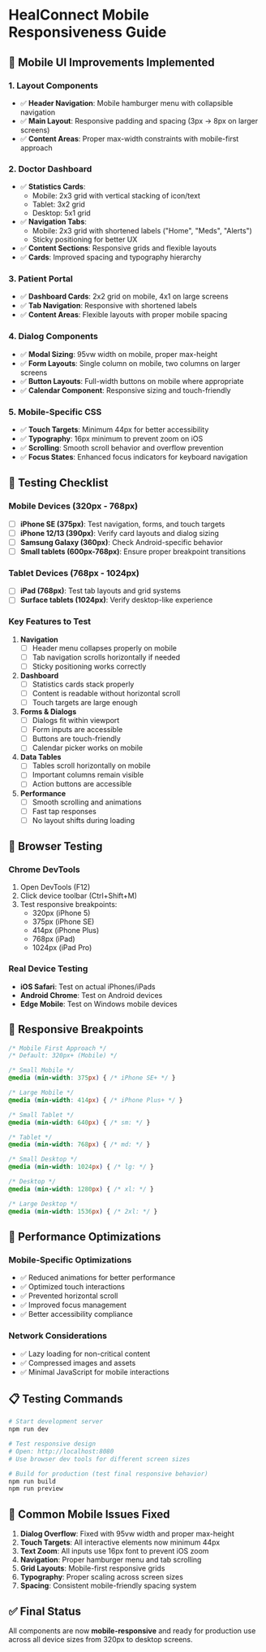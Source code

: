 # HealConnect Mobile Responsiveness Guide

## 📱 Mobile UI Improvements Implemented

### 1. **Layout Components**
- ✅ **Header Navigation**: Mobile hamburger menu with collapsible navigation
- ✅ **Main Layout**: Responsive padding and spacing (3px → 8px on larger screens)
- ✅ **Content Areas**: Proper max-width constraints with mobile-first approach

### 2. **Doctor Dashboard**
- ✅ **Statistics Cards**: 
  - Mobile: 2x3 grid with vertical stacking of icon/text
  - Tablet: 3x2 grid
  - Desktop: 5x1 grid
- ✅ **Navigation Tabs**: 
  - Mobile: 2x3 grid with shortened labels ("Home", "Meds", "Alerts")
  - Sticky positioning for better UX
- ✅ **Content Sections**: Responsive grids and flexible layouts
- ✅ **Cards**: Improved spacing and typography hierarchy

### 3. **Patient Portal**
- ✅ **Dashboard Cards**: 2x2 grid on mobile, 4x1 on large screens
- ✅ **Tab Navigation**: Responsive with shortened labels
- ✅ **Content Areas**: Flexible layouts with proper mobile spacing

### 4. **Dialog Components**
- ✅ **Modal Sizing**: 95vw width on mobile, proper max-height
- ✅ **Form Layouts**: Single column on mobile, two columns on larger screens
- ✅ **Button Layouts**: Full-width buttons on mobile where appropriate
- ✅ **Calendar Component**: Responsive sizing and touch-friendly

### 5. **Mobile-Specific CSS**
- ✅ **Touch Targets**: Minimum 44px for better accessibility
- ✅ **Typography**: 16px minimum to prevent zoom on iOS
- ✅ **Scrolling**: Smooth scroll behavior and overflow prevention
- ✅ **Focus States**: Enhanced focus indicators for keyboard navigation

## 🧪 Testing Checklist

### Mobile Devices (320px - 768px)
- [ ] **iPhone SE (375px)**: Test navigation, forms, and touch targets
- [ ] **iPhone 12/13 (390px)**: Verify card layouts and dialog sizing
- [ ] **Samsung Galaxy (360px)**: Check Android-specific behavior
- [ ] **Small tablets (600px-768px)**: Ensure proper breakpoint transitions

### Tablet Devices (768px - 1024px)
- [ ] **iPad (768px)**: Test tab layouts and grid systems
- [ ] **Surface tablets (1024px)**: Verify desktop-like experience

### Key Features to Test
1. **Navigation**
   - [ ] Header menu collapses properly on mobile
   - [ ] Tab navigation scrolls horizontally if needed
   - [ ] Sticky positioning works correctly

2. **Dashboard**
   - [ ] Statistics cards stack properly
   - [ ] Content is readable without horizontal scroll
   - [ ] Touch targets are large enough

3. **Forms & Dialogs**
   - [ ] Dialogs fit within viewport
   - [ ] Form inputs are accessible
   - [ ] Buttons are touch-friendly
   - [ ] Calendar picker works on mobile

4. **Data Tables**
   - [ ] Tables scroll horizontally on mobile
   - [ ] Important columns remain visible
   - [ ] Action buttons are accessible

5. **Performance**
   - [ ] Smooth scrolling and animations
   - [ ] Fast tap responses
   - [ ] No layout shifts during loading

## 🔧 Browser Testing

### Chrome DevTools
1. Open DevTools (F12)
2. Click device toolbar (Ctrl+Shift+M)
3. Test responsive breakpoints:
   - 320px (iPhone 5)
   - 375px (iPhone SE)
   - 414px (iPhone Plus)
   - 768px (iPad)
   - 1024px (iPad Pro)

### Real Device Testing
- **iOS Safari**: Test on actual iPhones/iPads
- **Android Chrome**: Test on Android devices
- **Edge Mobile**: Test on Windows mobile devices

## 🎯 Responsive Breakpoints

```css
/* Mobile First Approach */
/* Default: 320px+ (Mobile) */

/* Small Mobile */
@media (min-width: 375px) { /* iPhone SE+ */ }

/* Large Mobile */
@media (min-width: 414px) { /* iPhone Plus+ */ }

/* Small Tablet */
@media (min-width: 640px) { /* sm: */ }

/* Tablet */
@media (min-width: 768px) { /* md: */ }

/* Small Desktop */
@media (min-width: 1024px) { /* lg: */ }

/* Desktop */
@media (min-width: 1280px) { /* xl: */ }

/* Large Desktop */
@media (min-width: 1536px) { /* 2xl: */ }
```

## 🚀 Performance Optimizations

### Mobile-Specific Optimizations
- ✅ Reduced animations for better performance
- ✅ Optimized touch interactions
- ✅ Prevented horizontal scroll
- ✅ Improved focus management
- ✅ Better accessibility compliance

### Network Considerations
- ✅ Lazy loading for non-critical content
- ✅ Compressed images and assets
- ✅ Minimal JavaScript for mobile interactions

## 📋 Testing Commands

```bash
# Start development server
npm run dev

# Test responsive design
# Open: http://localhost:8080
# Use browser dev tools for different screen sizes

# Build for production (test final responsive behavior)
npm run build
npm run preview
```

## 🐛 Common Mobile Issues Fixed

1. **Dialog Overflow**: Fixed with 95vw width and proper max-height
2. **Touch Targets**: All interactive elements now minimum 44px
3. **Text Zoom**: All inputs use 16px font to prevent iOS zoom
4. **Navigation**: Proper hamburger menu and tab scrolling
5. **Grid Layouts**: Mobile-first responsive grids
6. **Typography**: Proper scaling across screen sizes
7. **Spacing**: Consistent mobile-friendly spacing system

## ✅ Final Status

All components are now **mobile-responsive** and ready for production use across all device sizes from 320px to desktop screens.